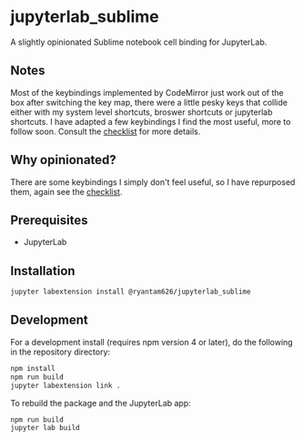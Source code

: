 # jupyterlab_sublime

A slightly opinionated Sublime notebook cell binding for JupyterLab.

## Notes

Most of the keybindings implemented by CodeMirror just work out of the box after switching the key map, there were a little pesky keys that collide either with my system level shortcuts, broswer shortcuts or jupyterlab shortcuts. I have adapted a few keybindings I find the most useful, more to follow soon. Consult the [checklist](sublimeKeyChecklist.md) for more details.

## Why opinionated?

There are some keybindings I simply don't feel useful, so I have repurposed them, again see the [checklist](sublimeKeyChecklist.md).


## Prerequisites

* JupyterLab

## Installation

```bash
jupyter labextension install @ryantam626/jupyterlab_sublime
```

## Development

For a development install (requires npm version 4 or later), do the following in the repository directory:

```bash
npm install
npm run build
jupyter labextension link .
```

To rebuild the package and the JupyterLab app:

```bash
npm run build
jupyter lab build
```

